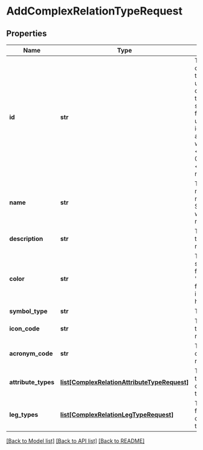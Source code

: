 # AddComplexRelationTypeRequest

## Properties
Name | Type | Description | Notes
------------ | ------------- | ------------- | -------------
**id** | **str** | The ID of the new complex relation type. Should be unique within all complex relation types.&lt;br/&gt;It should have a format of universally unique identifier (UUID) and should not start with &lt;code&gt;00000000-0000-0000-&lt;/code&gt; which is a reserved prefix. | [optional] 
**name** | **str** | The name of the new complex relation type. Should be unique within all complex relation types. | 
**description** | **str** | The description of the new complex relation type. | [optional] 
**color** | **str** | The color of the symbol, in a hex format e.g. &#39;#000000&#39;.  This format always includes the &#39;#&#39; and has a size of 7. | [optional] 
**symbol_type** | **str** | The symbol type. | 
**icon_code** | **str** | The icon code of the new complex relation type. | [optional] 
**acronym_code** | **str** | The acronym code of the new complex relation type. | [optional] 
**attribute_types** | [**list[ComplexRelationAttributeTypeRequest]**](ComplexRelationAttributeTypeRequest.md) | The list of attribute types for the new complex relation type. | 
**leg_types** | [**list[ComplexRelationLegTypeRequest]**](ComplexRelationLegTypeRequest.md) | The list of leg types for the new complex relation type. | 

[[Back to Model list]](../README.md#documentation-for-models) [[Back to API list]](../README.md#documentation-for-api-endpoints) [[Back to README]](../README.md)



